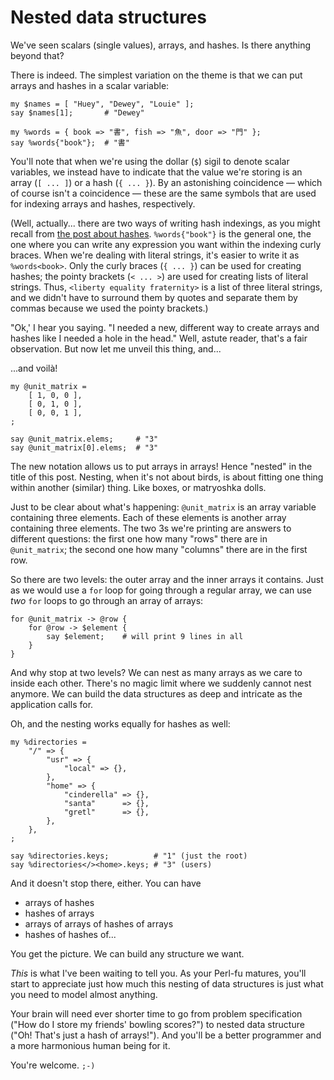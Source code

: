 # Nested data structures

We've seen scalars (single values), arrays, and hashes. Is there anything beyond that?

There is indeed. The simplest variation on the theme is that we can put arrays and hashes in a scalar variable:

    my $names = [ "Huey", "Dewey", "Louie" ];
    say $names[1];       # "Dewey"
    
    my %words = { book => "書", fish => "魚", door => "門" };
    say %words{"book"};  # "書"

You'll note that when we're using the dollar (`$`) sigil to denote scalar variables, we instead have to indicate that the value we're storing is an array (`[ ... ]`) or a hash (`{ ... }`). By an astonishing coincidence &mdash; which of course isn't a coincidence &mdash; these are the same symbols that are used for indexing arrays and hashes, respectively.

(Well, actually... there are two ways of writing hash indexings, as you might recall from [the post about hashes](http://strangelyconsistent.org/blog/june-17-2011-hashes). `%words{"book"}` is the general one, the one where you can write any expression you want within the indexing curly braces. When we're dealing with literal strings, it's easier to write it as `%words<book>`. Only the curly braces (`{ ... }`) can be used for creating hashes; the pointy brackets (`< ... >`) are used for creating lists of literal strings. Thus, `<liberty equality fraternity>` is a list of three literal strings, and we didn't have to surround them by quotes and separate them by commas because we used the pointy brackets.)

"Ok,' I hear you saying. "I needed a new, different way to create arrays and hashes like I needed a hole in the head." Well, astute reader, that's a fair observation. But now let me unveil this thing, and...

...and voilà!

    my @unit_matrix =
        [ 1, 0, 0 ],
        [ 0, 1, 0 ],
        [ 0, 0, 1 ],
    ;
    
    say @unit_matrix.elems;     # "3"
    say @unit_matrix[0].elems;  # "3"

The new notation allows us to put arrays in arrays! Hence "nested" in the title of this post. Nesting, when it's not about birds, is about fitting one thing within another (similar) thing. Like boxes, or matryoshka dolls.

Just to be clear about what's happening: `@unit_matrix` is an array variable containing three elements. Each of these elements is another array containing three elements. The two 3s we're printing are answers to different questions: the first one how many "rows" there are in `@unit_matrix`; the second one how many "columns" there are in the first row.

So there are two levels: the outer array and the inner arrays it contains. Just as we would use a `for` loop for going through a regular array, we can use *two* `for` loops to go through an array of arrays:

    for @unit_matrix -> @row {
        for @row -> $element {
            say $element;    # will print 9 lines in all
        }
    }

And why stop at two levels? We can nest as many arrays as we care to inside each other. There's no magic limit where we suddenly cannot nest anymore. We can build the data structures as deep and intricate as the application calls for.

Oh, and the nesting works equally for hashes as well:

    my %directories =
        "/" => {
            "usr" => {
                "local" => {},
            },
            "home" => {
                "cinderella" => {},
                "santa"      => {},
                "gretl"      => {},
            },
        },
    ;
    
    say %directories.keys;          # "1" (just the root)
    say %directories</><home>.keys; # "3" (users)

And it doesn't stop there, either. You can have

* arrays of hashes
* hashes of arrays
* arrays of arrays of hashes of arrays
* hashes of hashes of...

You get the picture. We can build any structure we want.

*This* is what I've been waiting to tell you. As your Perl-fu matures, you'll start to appreciate just how much this nesting of data structures is just what you need to model almost anything.

Your brain will need ever shorter time to go from problem specification ("How do I store my friends' bowling scores?") to nested data structure ("Oh! That's just a hash of arrays!"). And you'll be a better programmer and a more harmonious human being for it.

You're welcome. `;-)`
